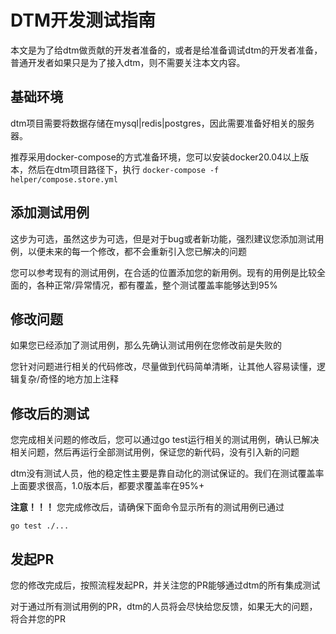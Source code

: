 # DTM开发测试指南
本文是为了给dtm做贡献的开发者准备的，或者是给准备调试dtm的开发者准备，普通开发者如果只是为了接入dtm，则不需要关注本文内容。

## 基础环境
dtm项目需要将数据存储在mysql|redis|postgres，因此需要准备好相关的服务器。

推荐采用docker-compose的方式准备环境，您可以安装docker20.04以上版本，然后在dtm项目路径下，执行
`docker-compose -f helper/compose.store.yml`

## 添加测试用例
这步为可选，虽然这步为可选，但是对于bug或者新功能，强烈建议您添加测试用例，以便未来的每一个修改，都不会重新引入您已解决的问题

您可以参考现有的测试用例，在合适的位置添加您的新用例。现有的用例是比较全面的，各种正常/异常情况，都有覆盖，整个测试覆盖率能够达到95%

## 修改问题
如果您已经添加了测试用例，那么先确认测试用例在您修改前是失败的

您针对问题进行相关的代码修改，尽量做到代码简单清晰，让其他人容易读懂，逻辑复杂/奇怪的地方加上注释

## 修改后的测试

您完成相关问题的修改后，您可以通过go test运行相关的测试用例，确认已解决相关问题，然后再运行全部测试用例，保证您的新代码，没有引入新的问题

dtm没有测试人员，他的稳定性主要是靠自动化的测试保证的。我们在测试覆盖率上面要求很高，1.0版本后，都要求覆盖率在95%+

**注意！！！** 您完成修改后，请确保下面命令显示所有的测试用例已通过

`go test ./...`


## 发起PR
您的修改完成后，按照流程发起PR，并关注您的PR能够通过dtm的所有集成测试

对于通过所有测试用例的PR，dtm的人员将会尽快给您反馈，如果无大的问题，将合并您的PR